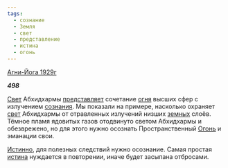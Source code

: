 ```yaml
---
tags:
  - сознание
  - Земля
  - свет
  - представление
  - истина
  - огонь
---
```

[Агни-Йога 1929г](https://127.0.0.1:4002/agni/1929)

___498___

[Свет](../../../tags/#[свет](../../../tags/#свет)) Абхидхармы [представляет](../../../tags/#представление) сочетание [огня](../../../tags/#огонь) высших сфер с излучением [сознания](../../../tags/#[сознание](../../../tags/#сознание)). Мы показали на примере, насколько охраняет [свет](../../../tags/#свет) Абхидхармы от отравленных излучений низших [земных](../../../tags/#Земля) слоёв. Тёмное пламя ядовитых газов отодвинуто светом Абхидхармы и обезврежено, но для этого нужно осознать Пространственный [Огонь](../../../tags/#огонь) и эманации свои.   

[Истинно](../../../tags/#[истина](../../../tags/#истина)), для полезных следствий нужно осознание. Самая простая [истина](../../../tags/#истина) нуждается в повторении, иначе будет засыпана отбросами.